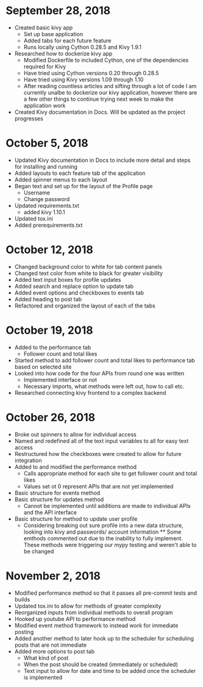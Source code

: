 # September 28, 2018
  - Created basic kivy app
    - Set up base application
    - Added tabs for each future feature
    - Runs locally using Cython 0.28.5 and Kivy 1.9.1
  - Researched how to dockerize kivy app
    - Modified Dockerfile to included Cython, one of the dependencies required for Kivy
    - Have tried using Cython versions 0.20 through 0.28.5
    - Have tried using Kivy versions 1.09 through 1.10
    - After reading countless articles and sifting through a lot of code I am currently unalbe to dockerize our kivy application, however there are a few other things to continue trying next week to make the application work
  - Created Kivy documentation in Docs. Will be updated as the project progresses

# October 5, 2018
  - Updated Kivy documentation in Docs to include more detail and steps for installing and running
  - Added layouts to each feature tab of the application
  - Added spinner menus to each layout
  - Began text and set up for the layout of the Profile page
    - Username
    - Change password
  - Updated requirements.txt
    - added kivy 1.10.1
  - Updated tox.ini
  - Added prerequirements.txt

# October 12, 2018
  - Changed background color to white for tab content panels
  - Changed text color from white to black for greater visibility
  - Added text input boxes for profile updates
  - Added search and replace option to update tab
  - Added event options and checkboxes to events tab
  - Added heading to post tab
  - Refactored and organized the layout of each of the tabs

# October 19, 2018
  - Added to the performance tab
    - Follower count and total likes
  - Started method to add follower count and total likes to performance tab based on selected site
  - Looked into how code for the four APIs from round one was written
    - Implemented interface or not
    - Necessary imports, what methods were left out, how to call etc.
  - Researched connecting kivy frontend to a complex backend

# October 26, 2018
  - Broke out spinners to allow for individual access
  - Named and redefined all of the text input variables to all for easy text access
  - Restructured how the checkboxes were created to allow for future integration
  - Added to and modified the performance method
    - Calls appropriate method for each site to get follower count and total likes
    - Values set ot 0 represent APIs that are not yet implemented
  - Basic structure for events method
  - Basic structure for updates method
    - Cannot be implemented until additions are made to individual APIs and the API interface
  - Basic structure for method to update user profile
    - Considering breaking out sure profile into a new data structure, looking into kivy and passwords/ account information
  ** Some emthods commented out due to the inability to fully implement. These methods were triggering our mypy testing and weren't able to be changed

# November 2, 2018
  - Modified performance method so that it passes all pre-commit tests and builds
  - Updated tox.ini to allow for methods of greater complexity
  - Reorganized inputs from individual methods to overall program
  - Hooked up youtube API to performance method
  - Modified event method framework to instead work for immediate posting
  - Added another method to later hook up to the scheduler for scheduling posts that are not immediate
  - Added more options to post tab
    - What kind of post
    - When the post should be created (immediately or scheduled)
    - Text input to allow for date and time to be added once the scheduler is implemented
